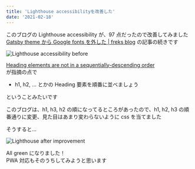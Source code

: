 ```yaml
---
title: 'Lighthouse accessibilityを改善した'
date: '2021-02-18'
---
```


このブログの Lighthouse accessibility が、97 点だったので改善してみました  
[Gatsby theme から Google fonts を外した \| freks blog](https://blog.freks.jp/remove-google-fonts-from-gatsby-theme/) の記事の続きです

![Lighthouse accessibility before](/improve-lighthouse-accessibility/Lighthouse-accessibility-before.webp)

[Heading elements are not in a sequentially-descending order](https://web.dev/heading-order/)  
が指摘の点で

- h1, h2, ... とかの Heading 要素を順番に並べましょう

ということみたいです

このブログは、h1, h3, h2 の順になってるところがあったので、h1, h2, h3 の順番通りに変更、見た目はあまり変わらないように css を当てました

そうすると...

![Lighthouse after improvement](/improve-lighthouse-accessibility/Lighthouse-after.webp)

All green になりました！  
PWA 対応もそのうちしてみようと思います
